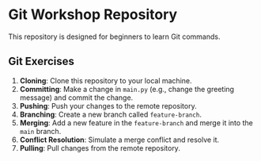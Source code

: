 # Git Workshop Repository

This repository is designed for beginners to learn Git commands.

## Git Exercises
1. **Cloning**: Clone this repository to your local machine.
2. **Committing**: Make a change in `main.py` (e.g., change the greeting message) and commit the change.
3. **Pushing**: Push your changes to the remote repository.
4. **Branching**: Create a new branch called `feature-branch`.
5. **Merging**: Add a new feature in the `feature-branch` and merge it into the `main` branch.
6. **Conflict Resolution**: Simulate a merge conflict and resolve it.
7. **Pulling**: Pull changes from the remote repository.
